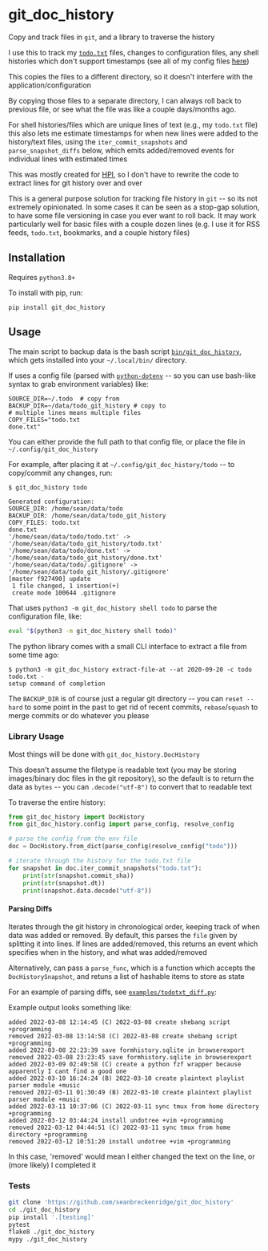 # git_doc_history

Copy and track files in `git`, and a library to traverse the history

I use this to track my [`todo.txt`](https://github.com/todotxt/todo.txt-cli) files, changes to configuration files, any shell histories which don't support timestamps (see all of my config files [here](https://github.com/seanbreckenridge/dotfiles/tree/master/.config/git_doc_history))

This copies the files to a different directory, so it doesn't interfere with the application/configuration

By copying those files to a separate directory, I can always roll back to previous file, or see what the file was like a couple days/months ago.

For shell histories/files which are unique lines of text (e.g., my `todo.txt` file) this also lets me estimate timestamps for when new lines were added to the history/text files, using the `iter_commit_snapshots` and `parse_snapshot_diffs` below, which emits added/removed events for individual lines with estimated times

This was mostly created for [HPI](https://github.com/seanbreckenridge/HPI), so I don't have to rewrite the code to extract lines for git history over and over

This is a general purpose solution for tracking file history in `git` -- so its not extremely opinionated. In some cases it can be seen as a stop-gap solution, to have some file versioning in case you ever want to roll back. It may work particularly well for basic files with a couple dozen lines (e.g. I use it for RSS feeds, `todo.txt`, bookmarks, and a couple history files)

## Installation

Requires `python3.8+`

To install with pip, run:

```
pip install git_doc_history
```

## Usage

The main script to backup data is the bash script [`bin/git_doc_history`](bin/git_doc_history), which gets installed into your `~/.local/bin/` directory.

If uses a config file (parsed with [`python-dotenv`](https://github.com/theskumar/python-dotenv) -- so you can use bash-like syntax to grab environment variables) like:

```
SOURCE_DIR=~/.todo  # copy from
BACKUP_DIR=~/data/todo_git_history # copy to
# multiple lines means multiple files
COPY_FILES="todo.txt
done.txt"
```

You can either provide the full path to that config file, or place the file in `~/.config/git_doc_history`

For example, after placing it at `~/.config/git_doc_history/todo` -- to copy/commit any changes, run:

```bash
$ git_doc_history todo
```

```
Generated configuration:
SOURCE_DIR: /home/sean/data/todo
BACKUP_DIR: /home/sean/data/todo_git_history
COPY_FILES: todo.txt
done.txt
'/home/sean/data/todo/todo.txt' -> '/home/sean/data/todo_git_history/todo.txt'
'/home/sean/data/todo/done.txt' -> '/home/sean/data/todo_git_history/done.txt'
'/home/sean/data/todo/.gitignore' -> '/home/sean/data/todo_git_history/.gitignore'
[master f927490] update
 1 file changed, 1 insertion(+)
 create mode 100644 .gitignore
```

That uses `python3 -m git_doc_history shell todo` to parse the configuration file, like:

```bash
eval "$(python3 -m git_doc_history shell todo)"
```

The python library comes with a small CLI interface to extract a file from some time ago:

```
$ python3 -m git_doc_history extract-file-at --at 2020-09-20 -c todo todo.txt -
setup command of completion
```

The `BACKUP_DIR` is of course just a regular git directory -- you can `reset --hard` to some point in the past to get rid of recent commits, `rebase`/`squash` to merge commits or do whatever you please

### Library Usage

Most things will be done with `git_doc_history.DocHistory`

This doesn't assume the filetype is readable text (you may be storing images/binary doc files in the git repository), so the default is to return the data as `bytes` -- you can `.decode("utf-8")` to convert that to readable text

To traverse the entire history:

```python
from git_doc_history import DocHistory
from git_doc_history.config import parse_config, resolve_config

# parse the config from the env file
doc = DocHistory.from_dict(parse_config(resolve_config("todo")))

# iterate through the history for the todo.txt file
for snapshot in doc.iter_commit_snapshots("todo.txt"):
    print(str(snapshot.commit_sha))
    print(str(snapshot.dt))
    print(snapshot.data.decode("utf-8"))
```

#### Parsing Diffs

Iterates through the git history in chronological order, keeping track
of when data was added or removed. By default, this parses the `file`
given by splitting it into lines. If lines are added/removed, this returns an
event which specifies when in the history, and what was added/removed

Alternatively, can pass a `parse_func`, which is a function which
accepts the `DocHistorySnapshot`, and retuns a list of hashable items
to store as state

For an example of parsing diffs, see [`examples/todotxt_diff.py`](examples/todotxt_diff.py):

Example output looks something like:

```
added 2022-03-08 12:14:45 (C) 2022-03-08 create shebang script +programming
removed 2022-03-08 13:14:58 (C) 2022-03-08 create shebang script +programming
added 2022-03-08 22:23:39 save formhistory.sqlite in browserexport
removed 2022-03-08 23:23:45 save formhistory.sqlite in browserexport
added 2022-03-09 02:49:58 (C) create a python fzf wrapper because apparently I cant find a good one
added 2022-03-10 16:24:24 (B) 2022-03-10 create plaintext playlist parser module +music
removed 2022-03-11 01:30:49 (B) 2022-03-10 create plaintext playlist parser module +music
added 2022-03-11 10:37:06 (C) 2022-03-11 sync tmux from home directory +programming
added 2022-03-12 03:44:24 install undotree +vim +programming
removed 2022-03-12 04:44:51 (C) 2022-03-11 sync tmux from home directory +programming
removed 2022-03-12 10:51:20 install undotree +vim +programming
```

In this case, 'removed' would mean I either changed the text on the line, or (more likely) I completed it

### Tests

```bash
git clone 'https://github.com/seanbreckenridge/git_doc_history'
cd ./git_doc_history
pip install '.[testing]'
pytest
flake8 ./git_doc_history
mypy ./git_doc_history
```

